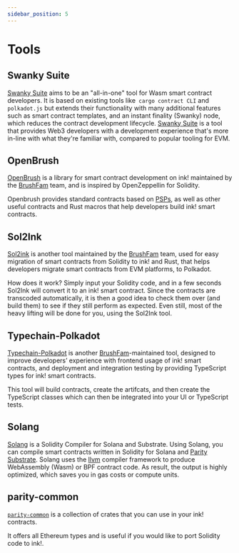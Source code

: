 ```yaml
---
sidebar_position: 5
---
```


# Tools

## Swanky Suite
[Swanky Suite](./swanky.md) aims to be an "all-in-one" tool for Wasm smart contract developers. It is based on existing tools like` cargo contract CLI` and `polkadot.js` but extends their functionality with many additional features such as smart contract templates, and an instant finality (Swanky) node,  which reduces the contract development lifecycle. [Swanky Suite](./swanky.md) is a tool that provides Web3 developers with a development experience that's more in-line with what they're familiar with, compared to popular tooling for EVM.

## OpenBrush

[OpenBrush] is a library for smart contract development on ink! maintained by the [BrushFam] team, and is inspired by OpenZeppellin for Solidity.

Openbrush provides standard contracts based on [PSPs], as well as other useful contracts and Rust macros that help developers build ink! smart contracts.


## Sol2Ink
[Sol2ink] is another tool maintained by the [BrushFam] team, used for easy migration of smart contracts from Solidity to ink! and Rust, that helps developers migrate smart contracts from EVM platforms, to Polkadot.

How does it work? Simply input your Solidity code, and in a few seconds Sol2Ink will convert it to an ink! smart contract. Since the contracts are transcoded automatically, it is then a good idea to check them over (and build them) to see if they still perform as expected. Even still, most of the heavy lifting will be done for you, using the Sol2Ink tool.

## Typechain-Polkadot
[Typechain-Polkadot] is another [BrushFam]-maintained tool, designed to improve developers’ experience with frontend usage of ink! smart contracts, and deployment and integration testing by providing TypeScript types for ink! smart contracts.

This tool will build contracts, create the artifcats, and then create the TypeScript classes which can then be integrated into your UI or TypeScript tests.

## Solang
[Solang](https://solang.readthedocs.io/en/latest/) is a Solidity Compiler for Solana and Substrate. Using Solang, you can compile smart contracts written in Solidity for Solana and [Parity Substrate](https://substrate.io/). Solang uses the [llvm](https://www.llvm.org/) compiler framework to produce WebAssembly (Wasm) or BPF contract code. As result, the output is highly optimized, which saves you in gas costs or compute units.

## parity-common

[`parity-common`](https://github.com/paritytech/parity-common) is a collection of crates that you can use in your ink! contracts.

It offers all Ethereum types and is useful if you would like to port Solidity code to ink!.

[OpenBrush]: https://github.com/727-Ventures/openbrush-contracts
[PSPs]: https://github.com/w3f/PSPs

[Brushfam]: https://www.brushfam.io/
[Sol2Ink]: https://github.com/727-Ventures/sol2ink
[Typechain-Polkadot]: https://github.com/727-Ventures/typechain-polkadot

